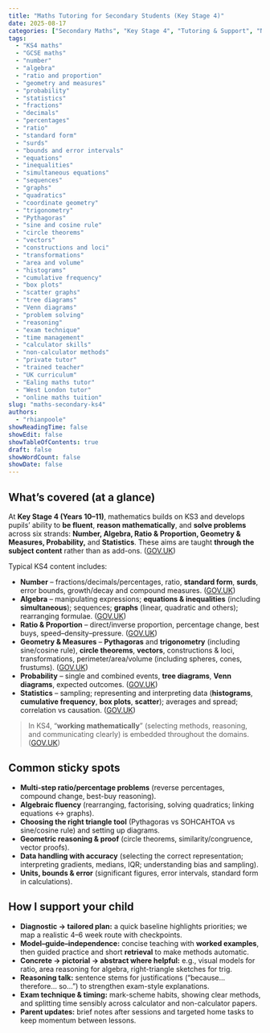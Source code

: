 ```yaml
---
title: "Maths Tutoring for Secondary Students (Key Stage 4)"
date: 2025-08-17
categories: ["Secondary Maths", "Key Stage 4", "Tutoring & Support", "National Curriculum (England)"]
tags:
  - "KS4 maths"
  - "GCSE maths"
  - "number"
  - "algebra"
  - "ratio and proportion"
  - "geometry and measures"
  - "probability"
  - "statistics"
  - "fractions"
  - "decimals"
  - "percentages"
  - "ratio"
  - "standard form"
  - "surds"
  - "bounds and error intervals"
  - "equations"
  - "inequalities"
  - "simultaneous equations"
  - "sequences"
  - "graphs"
  - "quadratics"
  - "coordinate geometry"
  - "trigonometry"
  - "Pythagoras"
  - "sine and cosine rule"
  - "circle theorems"
  - "vectors"
  - "constructions and loci"
  - "transformations"
  - "area and volume"
  - "histograms"
  - "cumulative frequency"
  - "box plots"
  - "scatter graphs"
  - "tree diagrams"
  - "Venn diagrams"
  - "problem solving"
  - "reasoning"
  - "exam technique"
  - "time management"
  - "calculator skills"
  - "non-calculator methods"
  - "private tutor"
  - "trained teacher"
  - "UK curriculum"
  - "Ealing maths tutor"
  - "West London tutor"
  - "online maths tuition"
slug: "maths-secondary-ks4"
authors:
  - "rhianpoole"
showReadingTime: false
showEdit: false
showTableOfContents: true
draft: false
showWordCount: false
showDate: false
---
```


## What’s covered (at a glance)

At **Key Stage 4 (Years 10–11)**, mathematics builds on KS3 and develops pupils’ ability to **be fluent**, **reason mathematically**, and **solve problems** across six strands: **Number, Algebra, Ratio & Proportion, Geometry & Measures, Probability,** and **Statistics**. These aims are taught **through the subject content** rather than as add-ons. ([GOV.UK][1])

Typical KS4 content includes:

- **Number** – fractions/decimals/percentages, ratio, **standard form**, **surds**, error bounds, growth/decay and compound measures. ([GOV.UK][1])  
- **Algebra** – manipulating expressions; **equations & inequalities** (including **simultaneous**); sequences; **graphs** (linear, quadratic and others); rearranging formulae. ([GOV.UK][1])  
- **Ratio & Proportion** – direct/inverse proportion, percentage change, best buys, speed–density–pressure. ([GOV.UK][1])  
- **Geometry & Measures** – **Pythagoras** and **trigonometry** (including sine/cosine rule), **circle theorems**, **vectors**, constructions & loci, transformations, perimeter/area/volume (including spheres, cones, frustums). ([GOV.UK][1])  
- **Probability** – single and combined events, **tree diagrams**, **Venn diagrams**, expected outcomes. ([GOV.UK][1])  
- **Statistics** – sampling; representing and interpreting data (**histograms**, **cumulative frequency**, **box plots**, **scatter**); averages and spread; correlation vs causation. ([GOV.UK][1])

> In KS4, “**working mathematically**” (selecting methods, reasoning, and communicating clearly) is embedded throughout the domains. ([GOV.UK][1])

## Common sticky spots

- **Multi-step ratio/percentage problems** (reverse percentages, compound change, best-buy reasoning).  
- **Algebraic fluency** (rearranging, factorising, solving quadratics; linking equations ↔ graphs).  
- **Choosing the right triangle tool** (Pythagoras vs SOHCAHTOA vs sine/cosine rule) and setting up diagrams.  
- **Geometric reasoning & proof** (circle theorems, similarity/congruence, vector proofs).  
- **Data handling with accuracy** (selecting the correct representation; interpreting gradients, medians, IQR; understanding bias and sampling).  
- **Units, bounds & error** (significant figures, error intervals, standard form in calculations).  

## How I support your child

- **Diagnostic → tailored plan:** a quick baseline highlights priorities; we map a realistic 4–6 week route with checkpoints.  
- **Model–guide–independence:** concise teaching with **worked examples**, then guided practice and short **retrieval** to make methods automatic.  
- **Concrete → pictorial → abstract where helpful:** e.g., visual models for ratio, area reasoning for algebra, right-triangle sketches for trig.  
- **Reasoning talk:** sentence stems for justifications (“because… therefore… so…”) to strengthen exam-style explanations.  
- **Exam technique & timing:** mark-scheme habits, showing clear methods, and splitting time sensibly across calculator and non-calculator papers.  
- **Parent updates:** brief notes after sessions and targeted home tasks to keep momentum between lessons.

[1]: https://assets.publishing.service.gov.uk/media/5da7291840f0b6598f806433/Secondary_national_curriculum_corrected_PDF.pdf "Secondary national curriculum: Key stages 3 and 4 framework (DfE)"
